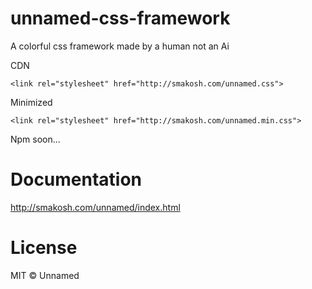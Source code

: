 # unnamed-css-framework
A colorful css framework made by a human not an Ai

CDN

<pre><code class="cdn little">&lt;link rel="stylesheet" href="http://smakosh.com/unnamed.css"&gt;</code></pre>

Minimized

<pre><code class="cdn little">&lt;link rel="stylesheet" href="http://smakosh.com/unnamed.min.css"&gt;</code></pre>

Npm soon...

# Documentation

http://smakosh.com/unnamed/index.html

# License

MIT © Unnamed
